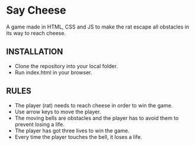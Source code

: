 # Say Cheese
A game made in HTML, CSS and JS to make the rat escape all obstacles in its way to reach cheese.

## INSTALLATION
- Clone the repository into your local folder.
- Run index.html in your browser.

## RULES
- The player (rat) needs to reach cheese in order to win the game.
- Use arrow keys to move the player.
- The moving bells are obstacles and the player has to avoid them to prevent losing a life.
- The player has got three lives to win the game.
- Every time the player touches the bell, it loses a life.